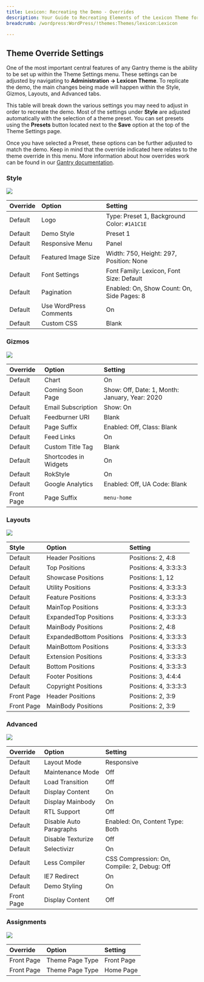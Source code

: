 ```yaml
---
title: Lexicon: Recreating the Demo - Overrides
description: Your Guide to Recreating Elements of the Lexicon Theme for WordPress
breadcrumb: /wordpress:WordPress/!themes:Themes/lexicon:Lexicon

---
```


Theme Override Settings
-----

One of the most important central features of any Gantry theme is the ability to be set up within the Theme Settings menu. These settings can be adjusted by navigating to **Administration -> Lexicon Theme**. To replicate the demo, the main changes being made will happen within the Style, Gizmos, Layouts, and Advanced tabs.

This table will break down the various settings you may need to adjust in order to recreate the demo. Most of the settings under **Style** are adjusted automatically with the selection of a theme preset. You can set presets using the **Presets** button located next to the **Save** option at the top of the Theme Settings page.

Once you have selected a Preset, these options can be further adjusted to match the demo. Keep in mind that the override indicated here relates to the theme override in this menu. More information about how overrides work can be found in our [Gantry documentation][override].

### Style

![][style]

| Override | Option                 | Setting                                     |
| :------- | :--------------------- | :-----------------------------------------  |
| Default  | Logo                   | Type: Preset 1, Background Color: `#1A1C1E` |
| Default  | Demo Style             | Preset 1                                    |
| Default  | Responsive Menu        | Panel                                       |
| Default  | Featured Image Size    | Width: 750, Height: 297, Position: None     |
| Default  | Font Settings          | Font Family: Lexicon, Font Size: Default    |
| Default  | Pagination             | Enabled: On, Show Count: On, Side Pages: 8  |
| Default  | Use WordPress Comments | On                                          |
| Default  | Custom CSS             | Blank                                       |

### Gizmos

![][gizmos]

| Override   | Option                | Setting                                        |
| :--------- | :-------------------- | :--------------------------------------------- |
| Default    | Chart                 | On                                             |
| Default    | Coming Soon Page      | Show: Off, Date: 1, Month: January, Year: 2020 |
| Default    | Email Subscription    | Show: On                                       |
| Defualt    | Feedburner URI        | Blank                                          |
| Default    | Page Suffix           | Enabled: Off, Class: Blank                     |
| Default    | Feed Links            | On                                             |
| Default    | Custom Title Tag      | Blank                                          |
| Default    | Shortcodes in Widgets | On                                             |
| Default    | RokStyle              | On                                             |
| Default    | Google Analytics      | Enabled: Off, UA Code: Blank                   |
| Front Page | Page Suffix           | `menu-home`                                    |

### Layouts

![][layouts]

|   Style    |          Option          |        Setting        |
| :--------- | :----------------------- | :-------------------- |
| Default    | Header Positions         | Positions: 2, 4:8     |
| Default    | Top Positions            | Positions: 4, 3:3:3:3 |
| Default    | Showcase Positions       | Positions: 1, 12      |
| Default    | Utility Positions        | Positions: 4, 3:3:3:3 |
| Default    | Feature Positions        | Positions: 4, 3:3:3:3 |
| Default    | MainTop Positions        | Positions: 4, 3:3:3:3 |
| Default    | ExpandedTop Positions    | Positions: 4, 3:3:3:3 |
| Default    | MainBody Positions       | Positions: 2, 4:8     |
| Default    | ExpandedBottom Positions | Positions: 4, 3:3:3:3 |
| Default    | MainBottom Positions     | Positions: 4, 3:3:3:3 |
| Default    | Extension Positions      | Positions: 4, 3:3:3:3 |
| Default    | Bottom Positions         | Positions: 4, 3:3:3:3 |
| Default    | Footer Positions         | Positions: 3, 4:4:4   |
| Default    | Copyright Positions      | Positions: 4, 3:3:3:3 |
| Front Page | Header Positions         | Positions: 2, 3:9     |
| Front Page | MainBody Positions       | Positions: 2, 3:9     |

### Advanced

![][advanced]

| Override   | Option                  | Setting                                     |
| :--------- | :---------------------- | :------------------------------------------ |
| Default    | Layout Mode             | Responsive                                  |
| Default    | Maintenance Mode        | Off                                         |
| Default    | Load Transition         | Off                                         |
| Default    | Display Content         | On                                          |
| Default    | Display Mainbody        | On                                          |
| Default    | RTL Support             | Off                                         |
| Default    | Disable Auto Paragraphs | Enabled: On, Content Type: Both             |
| Default    | Disable Texturize       | Off                                         |
| Default    | Selectivizr             | On                                          |
| Default    | Less Compiler           | CSS Compression: On, Compile: 2, Debug: Off |
| Default    | IE7 Redirect            | On                                          |
| Default    | Demo Styling            | On                                          |
| Front Page | Display Content         | Off                                         |

### Assignments

![][assignments]

| Override   | Option             | Setting    |  
| :--------- | :----------------- | :--------- |  
| Front Page | Theme Page Type | Front Page |  
| Front Page | Theme Page Type | Home Page  |  

[demo]: assets/lexicon2.jpeg
[menu]: ../../start/menu.md
[override]: http://docs.gantry.org/gantry4/configure
[advanced]: assets/setadvanced.jpeg
[layouts]: assets/setlayouts.jpeg
[gizmos]: assets/setgizmos.jpeg
[assignments]: assets/setassignments.jpg
[style]: assets/setstyle.jpeg
